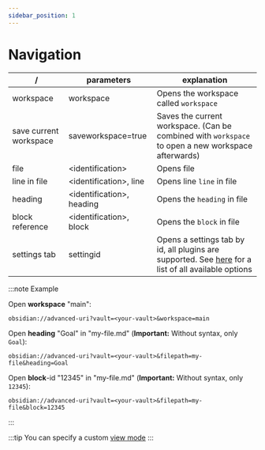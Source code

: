 ```yaml
---
sidebar_position: 1
---
```


# Navigation

| /                      | parameters                 | explanation                                                                                                                   |
| ---------------------- | -------------------------- | ----------------------------------------------------------------------------------------------------------------------------- |
| workspace              | workspace                  | Opens the workspace called `workspace`                                                                                        |
| save current workspace | saveworkspace=true         | Saves the current workspace. (Can be combined with `workspace` to open a new workspace afterwards)                            |
| file                   | <identification\>          | Opens file                                                                                                                    | 
| line in file           | <identification\>, line    | Opens line `line` in file                                                                                                     |
| heading                | <identification\>, heading | Opens the `heading` in file                                                                                                   |
| block reference        | <identification\>, block   | Opens the `block` in file                                                                                                     |
| settings tab           | settingid                  | Opens a settings tab by id, all plugins are supported. See [here](settings_navigation.md) for a list of all available options |


:::note Example

Open **workspace** "main":
```uri
obsidian://advanced-uri?vault=<your-vault>&workspace=main
```
Open **heading** "Goal" in "my-file.md" (**Important:** Without syntax, only `Goal`):
```uri
obsidian://advanced-uri?vault=<your-vault>&filepath=my-file&heading=Goal
```

Open **block**-id "12345" in "my-file.md" (**Important:** Without syntax, only `12345`):
```uri
obsidian://advanced-uri?vault=<your-vault>&filepath=my-file&block=12345
```

:::

:::tip
You can specify a custom [view mode](../concepts/navigation_parameters.md)
:::